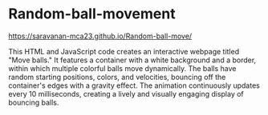 # Random-ball-movement
https://saravanan-mca23.github.io/Random-ball-move/

This HTML and JavaScript code creates an interactive webpage titled "Move balls." It features a container with a white background and a border, within which multiple colorful balls move dynamically. The balls have random starting positions, colors, and velocities, bouncing off the container's edges with a gravity effect. The animation continuously updates every 10 milliseconds, creating a lively and visually engaging display of bouncing balls.
